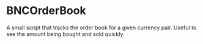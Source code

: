 # BNCOrderBook
A small script that tracks the order book for a given currency pair. Useful to see the amount being bought and sold quickly.
